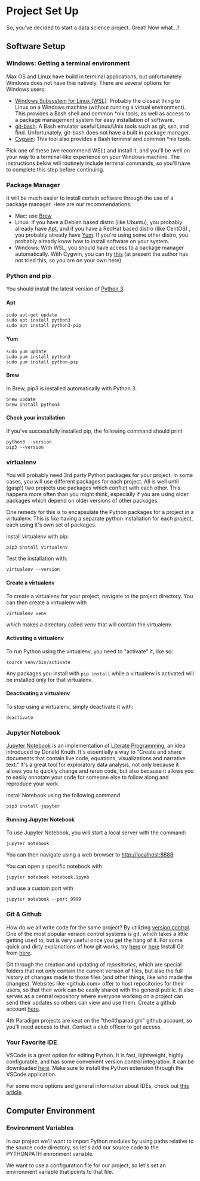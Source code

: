 # Project Set Up

So, you've decided to start a data science project. Great! Now what...?

## Software Setup

### Windows: Getting a terminal environment

Max OS and Linux have build in terminal applications, but unfortunately Windows does not have thie natively.
There are several options for Windows users:

* [Windows Subsystem for Linux (WSL)](https://docs.microsoft.com/en-us/windows/wsl/install-win10): Probably the closest thing to Linux on a Windows machine (without running a virtual environment). This provides a Bash shell and common \*nix tools, as well as access to a package management system for easy installation of software.
* [git-bash](https://gitforwindows.org/): A Bash emulator useful Linux/Unix tools such as git, ssh, and find. Unfortunately, git-bash does not have a built in package manager.
* [Cygwin](https://www.cygwin.com/): This tool also provides a Bash terminal and common \*nix tools. 

Pick one of these (we recommend WSL) and install it, and you'll be well on your way to a terminal-like experience on your Windows machine.
The instructions below will routinely include terminal commands, so you'll have to complete this step before continuing. 

### Package Manager

It will be much easier to install certain software through the use of a package manager.
Here are our recommendations:

* Mac: use [Brew](https://brew.sh/)
* Linux: If you have a Debian based distro (like Ubuntu), you probably already have [Apt](), and if you have a RedHat based distro (like CentOS) , you probably already have [Yum](http://yum.baseurl.org/). If you're using some other distro, you probably already know how to install software on your system.
* Windows: With WSL, you should have access to a package manager automatically. With Cygwin, you can try [this](https://github.com/transcode-open/apt-cyg) (at present the author has not tried this, so you are on your own here).

### Python and pip

You should install the latest version of [Python 3](https://www.python.org/downloads/). 

#### Apt
```
sudo apt-get update
sudo apt install python3
sudo apt install python3-pip
```

#### Yum
```
sudo yum update
sudo yum install python3
sudo yum install python-pip
```

#### Brew
In Brew, pip3 is installed automatically with Python 3.
```
brew update
brew install python3
```

#### Check your installation
If you've successfully installed pip, the following command should print 
```
python3 --version
pip3 --version
```

### virtualenv

You will probably need 3rd party Python packages for your project.
In some cases, you will use different packages for each project. 
All is well until (gasp!) two projects use packages which conflict with each other. 
This happens more often than you might think, especially if you are using older packages which depend on older versions of other packages.

One remedy for this is to encapsulate the Python packages for a project in a virtualenv.
This is *like* having a separate python installation for each project, each using it's own set of packages.

install virtualenv with pip:
```
pip3 install virtualenv
```
Test the installation with:
```
virtualenv --version
```

#### Create a virtualenv

To create a virtualenv for your project, navigate to the project directory.
You can then create a virtualenv with
```
virtualenv venv
```
which makes a directory called venv that will contain the virtualenv.

#### Activating a virtualenv

To run Python using the virtualenv, you need to "activate" it, like so:

```
source venv/bin/activate
```

Any packages you install with `pip install` while a virtualenv is activated will be installed only for that virtualenv.

#### Deactivating a virtualenv

To stop using a virtualenv, simply deactivate it with:
```
deactivate
```

### Jupyter Notebook

[Jupyter Notebook](https://jupyter.org/index.html) is an implementation of [Literate Programming](https://en.wikipedia.org/wiki/Literate_programming), an idea introduced by Donald Knuth. 
It's essentially a way to "Create and share documents that contain live code, equations, visualizations and narrative text."
It's a great tool for exploratory data analysis, not only because it allows you to quickly change and rerun code, but also because it allows you to easily annotate your code for someone else to follow along and reproduce your work.

install Notebook using the following command

```
pip3 install jupyter
```

#### Running Jupyter Notebook

To use Jupyter Notebook, you will start a local server with the command:
```
jupyter notebook
```
You can then navigate using a web browser to [http://localhost:8888](http://localhost:8888).

You can open a specific notebook with 
```
jupyter notebook notebook.ipynb
```
and use a custom port with 
```
jupyter notebook --port 9999
```


### Git & Github

How do we all write code for the same project?
By utilizing [version control](https://en.wikipedia.org/wiki/Version_control). 
One of the most popular version control systems is git, which takes a little getting used to, but is very useful once you get the hang of it. 
For some quick and dirty explanations of how git works, try [here](https://marklodato.github.io/visual-git-guide/index-en.html) or [here](https://agripongit.vincenttunru.com/)
Install Git from [here](https://git-scm.com/downloads).

Git through the creation and updating of *repositories*, which are special folders that not only contain the current version of files, but also the full history of changes made to those files (and other things, like who made the changes).
Websites like <github.com> offer to host repositories for their users, so that their work can be easily shared with the general public.
It also serves as a central repository where everyone working on a project can send their updates so others can view and use them.
Create a github account [here](https://github.com/join).

4th Paradigm projects are kept on the "the4thparadigm" github account, so you'll need access to that.
Contact a club officer to get access.

### Your Favorite IDE

VSCode is a great option for editing Python. It is fast, lightweight, highly configurable, and has some convenient version control integration. It can be downloaded [here](https://code.visualstudio.com/). Make sure to install the Python extension through the VSCode application.

For some more options and general information about IDEs, check out [this article](https://realpython.com/python-ides-code-editors-guide/#visual-studio-code).


## Computer Environment

### Environment Variables

In our project we'll want to import Python modules by using paths relative to the source code directory, so let's add our source code to the PYTHONPATH enironment variable.

We want to use a configuration file for our project, so let's set an environment variable that points to that file.



